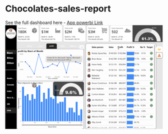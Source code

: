# Chocolates-sales-report

See the full dashboard here - [App powerbi Link](https://app.powerbi.com/view?r=eyJrIjoiNTA1NTA0ZjItMjdlMS00NTNmLWJlNzAtZWEyZTVkOTI4ODE0IiwidCI6ImE4ZWVjMjgxLWFhYTMtNGRhZS1hYzliLTlhMzk4YjkyMTVlNyIsImMiOjN9)
![Portfolio Dashboard](D26F1A60-F811-4AB1-A4CD-4380BEF9D01D.png)

